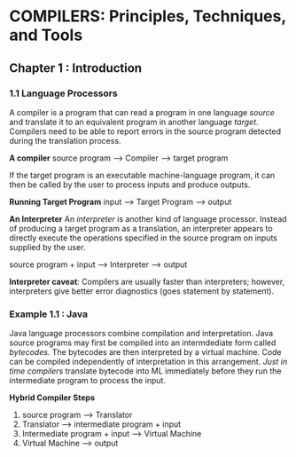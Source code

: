 # COMPILERS: Principles, Techniques, and Tools

## Chapter 1 : Introduction 

### 1.1 Language Processors
A compiler is a program that can read a program in one language *source* and translate it to an equivalent program in another language *target*.
Compilers need to be able to report errors in the source program detected during the translation process.

**A compiler**
source program --> Compiler --> target program

If the target program is an executable machine-language program, it can then be called by the user to process inputs and produce outputs.

**Running Target Program**
input --> Target Program --> output

**An Interpreter**
An *interpreter* is another kind of language processor. Instead of producing a target program as a translation, an interpreter appears to directly execute the operations specified in the source program on inputs supplied by the user.

source program + input --> Interpreter --> output

**Interpreter caveat**: Compilers are usually faster than interpreters; however, interpreters give better error diagnostics (goes statement by statement).

### Example 1.1 : Java
Java language processors combine compilation and interpretation. Java source programs may first be compiled into an intermdediate form called *bytecodes*. The bytecodes are then interpreted by a virtual machine. Code can be compiled independently of interpretation in this arrangement.
*Just in time compilers* translate bytecode into ML immediately before they run the intermediate program to process the input.

**Hybrid Compiler Steps**
1. source program --> Translator
2. Translator --> intermediate program + input
3. Intermediate program + input --> Virtual Machine
4. Virtual Machine --> output
